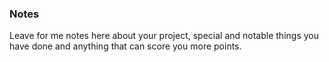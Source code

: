 ### Notes
Leave for me notes here about your project, special and notable things you have done and anything that can score you more points.